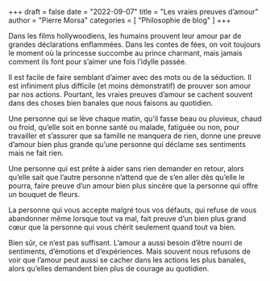 +++
draft       = false
date        = "2022-09-07"
title       = "Les vraies preuves d’amour"
author      = "Pierre Morsa"
categories  = [ "Philosophie de blog" ]
+++

Dans les films hollywoodiens, les humains prouvent leur amour par de grandes déclarations enflammées. Dans les contes de fées, on voit toujours le moment où la princesse succombe au prince charmant, mais jamais comment ils font pour s’aimer une fois l’idylle passée.

Il est facile de faire semblant d’aimer avec des mots ou de la séduction. Il est infiniment plus difficile (et moins démonstratif) de prouver son amour par nos actions. Pourtant, les vraies preuves d’amour se cachent souvent dans des choses bien banales que nous faisons au quotidien.

Une personne qui se lève chaque matin, qu’il fasse beau ou pluvieux, chaud ou froid, qu’elle soit en bonne santé ou malade, fatiguée ou non, pour travailler et s’assurer que sa famille ne manquera de rien, donne une preuve d’amour bien plus grande qu’une personne qui déclame ses sentiments mais ne fait rien.

Une personne qui est prête à aider sans rien demander en retour, alors qu’elle sait que l’autre personne n’attend que de s’en aller dès qu’elle le pourra, faire preuve d’un amour bien plus sincère que la personne qui offre un bouquet de fleurs.

La personne qui vous accepte malgré tous vos défauts, qui refuse de vous abandonner même lorsque tout va mal, fait preuve d’un bien plus grand cœur que la personne qui vous chérit seulement quand tout va bien.

Bien sûr, ce n’est pas suffisant. L’amour a aussi besoin d’être nourri de sentiments, d’émotions et d’expériences. Mais souvent nous refusons de voir que l’amour peut aussi se cacher dans les actions les plus banales, alors qu’elles demandent bien plus de courage au quotidien.

